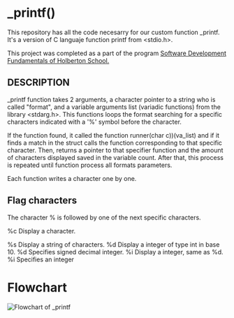 
# _printf()

This repository has all the code necesarry for our custom function _printf.
It's a version of C languaje function printf from <stdio.h>.

This project was completed as a part of the program [Software Development Fundamentals of Holberton School.](https://holbertonschool.uy/)

## DESCRIPTION

_printf function takes 2 arguments, a character pointer to a string who is called "format", and a variable arguments list (variadic functions) from the library <stdarg.h>.
This functions loops the format searching for a specific characters indicated with a '%' symbol before the character.

If the function found, it called the function runner(char c))(va_list) and if it finds a match in the struct calls the function corresponding to that specific character.
Then, returns a pointer to that specifier function and the amount of characters displayed saved in the variable count.
After that, this process is repeated until function process all formats parameters.

Each function writes a character one by one.

## Flag characters
The character % is followed by one of the next specific characters.

%c 
    Display a character.

%s 
    Display a string of characters.
%d 
    Display a integer of type int in base 10. %d Specifies signed decimal integer.
%i
    Display a integer, same as %d. %i Specifies an integer

# Flowchart
![Flowchart of _printf](https://i.imgur.com/WqmtXuH.jpeg)

